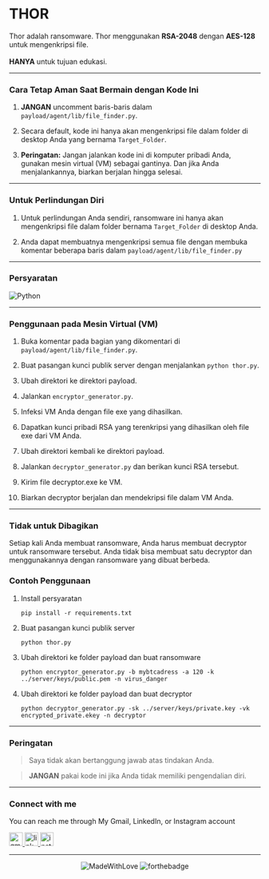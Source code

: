 <p align="center">
<h1>THOR</h1>
</p>

Thor adalah ransomware.
Thor menggunakan **RSA-2048** dengan **AES-128** untuk mengenkripsi file.
<br/>
<br/>**HANYA** untuk tujuan edukasi.

---
### Cara Tetap Aman Saat Bermain dengan Kode Ini
1. **JANGAN** uncomment baris-baris dalam `payload/agent/lib/file_finder.py`.

2. Secara default, kode ini hanya akan mengenkripsi file dalam folder di desktop Anda yang bernama `Target_Folder`.

3. **Peringatan:** Jangan jalankan kode ini di komputer pribadi Anda, gunakan mesin virtual (VM) sebagai gantinya. Dan jika Anda menjalankannya, biarkan berjalan hingga selesai.

---
### Untuk Perlindungan Diri
1. Untuk perlindungan Anda sendiri, ransomware ini hanya akan mengenkripsi file dalam folder bernama `Target_Folder` di desktop Anda.

2. Anda dapat membuatnya mengenkripsi semua file dengan membuka komentar beberapa baris dalam `payload/agent/lib/file_finder.py`

---
### Persyaratan
![Python](https://img.shields.io/badge/python-3670A0?style=for-the-badge&logo=python&logoColor=ffdd54)

---
### Penggunaan pada Mesin Virtual (VM)
1. Buka komentar pada bagian yang dikomentari di `payload/agent/lib/file_finder.py`.

2. Buat pasangan kunci publik server dengan menjalankan `python thor.py`.

3. Ubah direktori ke direktori payload.

4. Jalankan `encryptor_generator.py`.

5. Infeksi VM Anda dengan file exe yang dihasilkan.

6. Dapatkan kunci pribadi RSA yang terenkripsi yang dihasilkan oleh file exe dari VM Anda.

7. Ubah direktori kembali ke direktori payload.

8. Jalankan `decryptor_generator.py` dan berikan kunci RSA tersebut.

9. Kirim file decryptor.exe ke VM.

10. Biarkan decryptor berjalan dan mendekripsi file dalam VM Anda.

---
### Tidak untuk Dibagikan
Setiap kali Anda membuat ransomware, Anda harus membuat decryptor untuk ransomware tersebut. Anda tidak bisa membuat satu decryptor dan menggunakannya dengan ransomware yang dibuat berbeda.

### Contoh Penggunaan

1.  Install persyaratan
    ```
    pip install -r requirements.txt
    ```
2.  Buat pasangan kunci publik server
    ```
    python thor.py
    ```
3.  Ubah direktori ke folder payload dan buat ransomware
    ```
    python encryptor_generator.py -b mybtcadress -a 120 -k ../server/keys/public.pem -n virus_danger
    ```
4.  Ubah direktori ke folder payload dan buat decryptor
    ```
    python decryptor_generator.py -sk ../server/keys/private.key -vk encrypted_private.ekey -n decryptor
    ```

---
### Peringatan
> Saya tidak akan bertanggung jawab atas tindakan Anda.

> **JANGAN** pakai kode ini jika Anda tidak memiliki pengendalian diri.

---
### Connect with me

  You can reach me through My Gmail, LinkedIn, or Instagram account
  
 <a
 href="mailto:yogaardikaaa123@gmail.com?subject=Hi%20Yoga,%20I'd%20like%20to%20hire%20you">
  <img src="https://img.shields.io/static/v1?message=Gmail&logo=gmail&label=&color=D14836&logoColor=white&labelColor=&style=for-the-badge" height="27" alt="gmail logo" />
</a>
<a href="https://www.linkedin.com/in/agooy/">
  <img src="https://img.shields.io/static/v1?message=LinkedIn&logo=linkedin&label=&color=0077B5&logoColor=white&labelColor=&style=for-the-badge" height="27" alt="linkedin logo" />
</a>
<a href="https://instagram.com/yogardkaa">
    <img src="https://img.shields.io/static/v1?message=Instagram&logo=instagram&label=&color=E4405F&logoColor=white&labelColor=&style=for-the-badge" height="27" alt="instagram logo" />
</a>

---
<div align="center">

![MadeWithLove](https://forthebadge.com/images/badges/made-with-love__.svg)
![forthebadge](https://forthebadge.com/images/badges/made-in-python.svg)
</div>